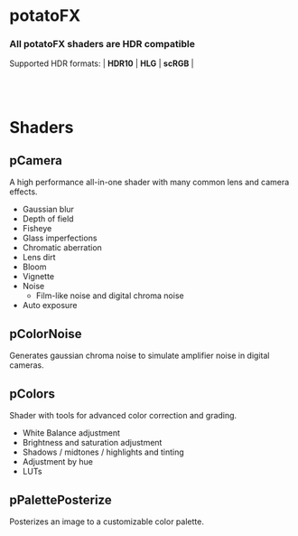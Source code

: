 # potatoFX
### All potatoFX shaders are HDR compatible
Supported HDR formats:  | **HDR10** | **HLG** | **scRGB** |

<br/><br/>


# Shaders
## pCamera
A high performance all-in-one shader with many common lens and camera effects.
- Gaussian blur
- Depth of field
- Fisheye
- Glass imperfections
- Chromatic aberration
- Lens dirt
- Bloom
- Vignette
- Noise
    - Film-like noise and digital chroma noise
- Auto exposure

## pColorNoise
Generates gaussian chroma noise to simulate amplifier noise in digital cameras.

## pColors
Shader with tools for advanced color correction and grading.
- White Balance adjustment
- Brightness and saturation adjustment
- Shadows / midtones / highlights and tinting
- Adjustment by hue
- LUTs

## pPalettePosterize
Posterizes an image to a customizable color palette.
